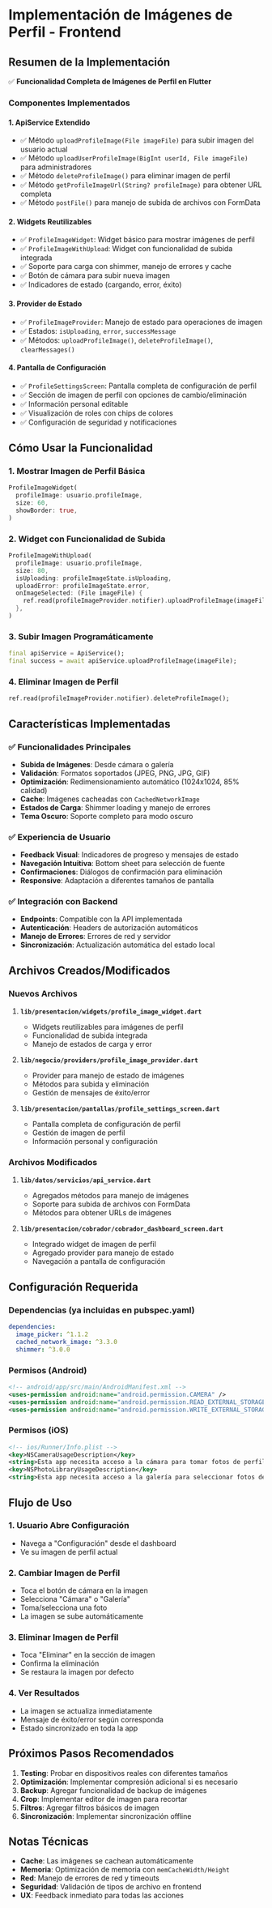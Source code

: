 # Implementación de Imágenes de Perfil - Frontend

## Resumen de la Implementación

✅ **Funcionalidad Completa de Imágenes de Perfil en Flutter**

### Componentes Implementados

#### 1. **ApiService Extendido**
- ✅ Método `uploadProfileImage(File imageFile)` para subir imagen del usuario actual
- ✅ Método `uploadUserProfileImage(BigInt userId, File imageFile)` para administradores
- ✅ Método `deleteProfileImage()` para eliminar imagen de perfil
- ✅ Método `getProfileImageUrl(String? profileImage)` para obtener URL completa
- ✅ Método `postFile()` para manejo de subida de archivos con FormData

#### 2. **Widgets Reutilizables**
- ✅ `ProfileImageWidget`: Widget básico para mostrar imágenes de perfil
- ✅ `ProfileImageWithUpload`: Widget con funcionalidad de subida integrada
- ✅ Soporte para carga con shimmer, manejo de errores y cache
- ✅ Botón de cámara para subir nueva imagen
- ✅ Indicadores de estado (cargando, error, éxito)

#### 3. **Provider de Estado**
- ✅ `ProfileImageProvider`: Manejo de estado para operaciones de imagen
- ✅ Estados: `isUploading`, `error`, `successMessage`
- ✅ Métodos: `uploadProfileImage()`, `deleteProfileImage()`, `clearMessages()`

#### 4. **Pantalla de Configuración**
- ✅ `ProfileSettingsScreen`: Pantalla completa de configuración de perfil
- ✅ Sección de imagen de perfil con opciones de cambio/eliminación
- ✅ Información personal editable
- ✅ Visualización de roles con chips de colores
- ✅ Configuración de seguridad y notificaciones

## Cómo Usar la Funcionalidad

### 1. **Mostrar Imagen de Perfil Básica**
```dart
ProfileImageWidget(
  profileImage: usuario.profileImage,
  size: 60,
  showBorder: true,
)
```

### 2. **Widget con Funcionalidad de Subida**
```dart
ProfileImageWithUpload(
  profileImage: usuario.profileImage,
  size: 80,
  isUploading: profileImageState.isUploading,
  uploadError: profileImageState.error,
  onImageSelected: (File imageFile) {
    ref.read(profileImageProvider.notifier).uploadProfileImage(imageFile);
  },
)
```

### 3. **Subir Imagen Programáticamente**
```dart
final apiService = ApiService();
final success = await apiService.uploadProfileImage(imageFile);
```

### 4. **Eliminar Imagen de Perfil**
```dart
ref.read(profileImageProvider.notifier).deleteProfileImage();
```

## Características Implementadas

### ✅ **Funcionalidades Principales**
- **Subida de Imágenes**: Desde cámara o galería
- **Validación**: Formatos soportados (JPEG, PNG, JPG, GIF)
- **Optimización**: Redimensionamiento automático (1024x1024, 85% calidad)
- **Cache**: Imágenes cacheadas con `CachedNetworkImage`
- **Estados de Carga**: Shimmer loading y manejo de errores
- **Tema Oscuro**: Soporte completo para modo oscuro

### ✅ **Experiencia de Usuario**
- **Feedback Visual**: Indicadores de progreso y mensajes de estado
- **Navegación Intuitiva**: Bottom sheet para selección de fuente
- **Confirmaciones**: Diálogos de confirmación para eliminación
- **Responsive**: Adaptación a diferentes tamaños de pantalla

### ✅ **Integración con Backend**
- **Endpoints**: Compatible con la API implementada
- **Autenticación**: Headers de autorización automáticos
- **Manejo de Errores**: Errores de red y servidor
- **Sincronización**: Actualización automática del estado local

## Archivos Creados/Modificados

### Nuevos Archivos
1. **`lib/presentacion/widgets/profile_image_widget.dart`**
   - Widgets reutilizables para imágenes de perfil
   - Funcionalidad de subida integrada
   - Manejo de estados de carga y error

2. **`lib/negocio/providers/profile_image_provider.dart`**
   - Provider para manejo de estado de imágenes
   - Métodos para subida y eliminación
   - Gestión de mensajes de éxito/error

3. **`lib/presentacion/pantallas/profile_settings_screen.dart`**
   - Pantalla completa de configuración de perfil
   - Gestión de imagen de perfil
   - Información personal y configuración

### Archivos Modificados
1. **`lib/datos/servicios/api_service.dart`**
   - Agregados métodos para manejo de imágenes
   - Soporte para subida de archivos con FormData
   - Métodos para obtener URLs de imágenes

2. **`lib/presentacion/cobrador/cobrador_dashboard_screen.dart`**
   - Integrado widget de imagen de perfil
   - Agregado provider para manejo de estado
   - Navegación a pantalla de configuración

## Configuración Requerida

### Dependencias (ya incluidas en pubspec.yaml)
```yaml
dependencies:
  image_picker: ^1.1.2
  cached_network_image: ^3.3.0
  shimmer: ^3.0.0
```

### Permisos (Android)
```xml
<!-- android/app/src/main/AndroidManifest.xml -->
<uses-permission android:name="android.permission.CAMERA" />
<uses-permission android:name="android.permission.READ_EXTERNAL_STORAGE" />
<uses-permission android:name="android.permission.WRITE_EXTERNAL_STORAGE" />
```

### Permisos (iOS)
```xml
<!-- ios/Runner/Info.plist -->
<key>NSCameraUsageDescription</key>
<string>Esta app necesita acceso a la cámara para tomar fotos de perfil</string>
<key>NSPhotoLibraryUsageDescription</key>
<string>Esta app necesita acceso a la galería para seleccionar fotos de perfil</string>
```

## Flujo de Uso

### 1. **Usuario Abre Configuración**
- Navega a "Configuración" desde el dashboard
- Ve su imagen de perfil actual

### 2. **Cambiar Imagen de Perfil**
- Toca el botón de cámara en la imagen
- Selecciona "Cámara" o "Galería"
- Toma/selecciona una foto
- La imagen se sube automáticamente

### 3. **Eliminar Imagen de Perfil**
- Toca "Eliminar" en la sección de imagen
- Confirma la eliminación
- Se restaura la imagen por defecto

### 4. **Ver Resultados**
- La imagen se actualiza inmediatamente
- Mensaje de éxito/error según corresponda
- Estado sincronizado en toda la app

## Próximos Pasos Recomendados

1. **Testing**: Probar en dispositivos reales con diferentes tamaños
2. **Optimización**: Implementar compresión adicional si es necesario
3. **Backup**: Agregar funcionalidad de backup de imágenes
4. **Crop**: Implementar editor de imagen para recortar
5. **Filtros**: Agregar filtros básicos de imagen
6. **Sincronización**: Implementar sincronización offline

## Notas Técnicas

- **Cache**: Las imágenes se cachean automáticamente
- **Memoria**: Optimización de memoria con `memCacheWidth/Height`
- **Red**: Manejo de errores de red y timeouts
- **Seguridad**: Validación de tipos de archivo en frontend
- **UX**: Feedback inmediato para todas las acciones 